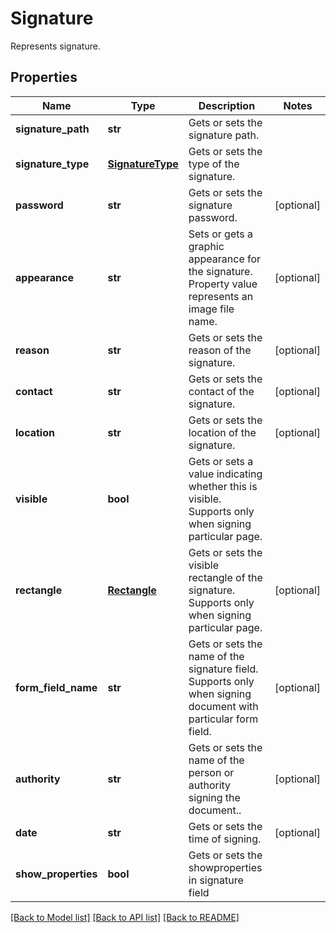 ﻿# Signature
Represents signature.

## Properties
Name | Type | Description | Notes
------------ | ------------- | ------------- | -------------
**signature_path** | **str** | Gets or sets the signature path. | 
**signature_type** | [**SignatureType**](SignatureType.md) | Gets or sets the type of the signature. | 
**password** | **str** | Gets or sets the signature password. | [optional] 
**appearance** | **str** | Sets or gets a graphic appearance for the signature. Property value represents an image file name. | [optional] 
**reason** | **str** | Gets or sets the reason of the signature. | [optional] 
**contact** | **str** | Gets or sets the contact of the signature. | [optional] 
**location** | **str** | Gets or sets the location of the signature. | [optional] 
**visible** | **bool** | Gets or sets a value indicating whether this  is visible. Supports only when signing particular page. | 
**rectangle** | [**Rectangle**](Rectangle.md) | Gets or sets the visible rectangle of the signature. Supports only when signing particular page. | [optional] 
**form_field_name** | **str** | Gets or sets the name of the signature field. Supports only when signing document with particular form field. | [optional] 
**authority** | **str** | Gets or sets the name of the person or authority signing the document.. | [optional] 
**date** | **str** | Gets or sets the time of signing. | [optional] 
**show_properties** | **bool** | Gets or sets the showproperties in signature field | 

[[Back to Model list]](../README.md#documentation-for-models) [[Back to API list]](../README.md#documentation-for-api-endpoints) [[Back to README]](../README.md)


